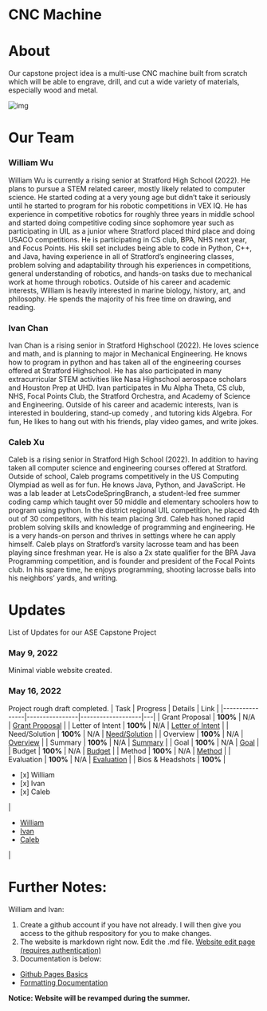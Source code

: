 # CNC Machine

# About

Our capstone project idea is a multi-use CNC machine built from scratch which will be able to engrave, drill, and cut a wide variety of materials, especially wood and metal. 

![img](https://www.urdesignmag.com/wp-content/uploads/2020/05/how-are-cnc-machines-impacting-modern-manufacturing-2.jpg)

# Our Team

### William Wu
William Wu is currently a rising senior at Stratford High School (2022). He plans to pursue a STEM related career, mostly likely related to computer science. He started coding at a very young age but didn’t take it seriously until he started to program for his robotic competitions in VEX IQ. He has experience in competitive robotics for roughly three years in middle school and started doing competitive coding since sophomore year such as participating in UIL as a junior where Stratford placed third place and doing USACO competitions. He is participating in CS club, BPA, NHS next year, and Focus Points. His skill set includes being able to code in Python, C++, and Java, having experience in all of Stratford’s engineering classes, problem solving and adaptability through his experiences in competitions, general understanding of robotics, and hands-on tasks due to mechanical work at home through robotics. Outside of his career and academic interests, William is heavily interested in marine biology, history, art, and philosophy. He spends the majority of his free time on drawing, and reading.

### Ivan Chan
Ivan Chan is a rising senior in Stratford Highschool (2022). He loves science and math, and is planning to major in Mechanical Engineering. He knows how to program in python and has taken all of the engineering courses offered at Stratford Highschool. He has also participated in many extracurricular STEM activities like Nasa Highschool aerospace scholars and Houston Prep at UHD. Ivan participates in Mu Alpha Theta, CS club, NHS, Focal Points Club, the Stratford Orchestra, and Academy of Science and Engineering.  Outside of his career and academic interests, Ivan is interested in  bouldering, stand-up comedy , and tutoring kids Algebra. For fun, He likes to hang out with his friends, play video games, and write jokes. 

### Caleb Xu
Caleb is a rising senior in Stratford High School (2022). In addition to having taken all computer science and engineering courses offered at Stratford. Outside of school, Caleb programs competitively in the US Computing Olympiad as well as for fun. He knows Java, Python, and JavaScript. He was a lab leader at LetsCodeSpringBranch, a student-led free summer coding camp which taught over 50 middle and elementary schoolers how to program using python. In the district regional UIL competition, he placed 4th out of 30 competitors, with his team placing 3rd. Caleb has honed rapid problem solving skills and knowledge of programming and engineering. He is a very hands-on person and thrives in settings where he can apply himself. Caleb plays on Stratford’s varsity lacrosse team and has been playing since freshman year. He is also a 2x state qualifier for the BPA Java Programming competition, and is founder and president of the Focal Points club. In his spare time, he enjoys programming, shooting lacrosse balls into his neighbors’ yards, and writing.

# Updates

List of Updates for our ASE Capstone Project

### May 9, 2022
Minimal viable website created.

### May 16, 2022
Project rough draft completed.
| Task           | Progress | Details | Link |
|----------------|----------------|-------------------|---|
| Grant Proposal | **100%** | N/A | [Grant Proposal](https://docs.google.com/document/d/1uwAaTZLhTKGKzdoMcx8Fyey6IN24OBE2zj9iJW_6L3Y/edit?usp=sharing) |
| Letter of Intent  | **100%** | N/A | [Letter of Intent](https://docs.google.com/document/d/1Huto1KxBrbhs8ToPtbkEFpRDRCuYeFpXBmTkSJyfcoc/edit?usp=sharing) |
| Need/Solution   | **100%** | N/A | [Need/Solution](https://docs.google.com/document/d/1eqKONL8HjXkXPP0mR84XURHEtDzipvJWDeroizjIAq0/edit?usp=sharing) |
| Overview   | **100%** | N/A | [Overview](https://docs.google.com/document/d/10yOMtrRMPGmEnnpf85cZ4uPpLt7-Upxn5tX7Lk_0kyU/edit?usp=sharing) |
| Summary   | **100%** | N/A | [Summary](https://docs.google.com/document/d/1nm-Hd1MXOqdgbVZULl48HHBLvyWtFArOQIm0Owb35jw/edit?usp=sharing) |
| Goal  | **100%** | N/A | [Goal](https://docs.google.com/document/d/1TrThzDRuqBDP6GYckm7Eh6yzgE_cE_IWBi99ncZDRSc/edit?usp=sharing) |
| Budget   | **100%** | N/A | [Budget](https://docs.google.com/document/d/1mDMSC2COWxnNJUYqgioF6NEWSxJf7Be1caHKl0agyJM/edit?usp=sharing) |
| Method   | **100%** | N/A | [Method](https://docs.google.com/document/d/1rVFN9Wa4tiuZwTu4As3JkrNAqrABMSdGB_lGjo22Akg/edit?usp=sharing) |
| Evaluation   | **100%** | N/A | [Evaluation](https://docs.google.com/document/d/1kBhOUcfTMovC910tyr6Lax10N3dttgnFbCY17Acs2Io/edit?usp=sharing) |
| Bios & Headshots   | **100%** | <ul><li>[x] William</li><li>[x] Ivan</li><li>[x] Caleb</li></ul> | <ul><li>[William](https://docs.google.com/document/d/1dEiEzJn_jKYzyRYpxsVT9xdYkSuuVtFzWwmCuLV_zwo/edit?usp=sharing)</li><li>[Ivan](https://docs.google.com/document/d/1jGm3XOO_LXsJZrT3qHXE57zrzHLsBZe8fjI4qfmJVxg/edit?usp=sharing)</li><li>[Caleb](https://docs.google.com/document/d/1j4c6XT63bv-wdD5kglDgKIbRX-of2wylD6bCdA3qZzM/edit?usp=sharing)</li></ul> |


# Further Notes:
William and Ivan:
1. Create a github account if you have not already. I will then give you access to the github respository for you to make changes.
2. The website is markdown right now. Edit the .md file.
[Website edit page (requires authentication)](https://github.com/RW-77/ASE-Project-Website/edit/gh-pages/index.md)
3. Documentation is below:
- [Github Pages Basics](https://docs.github.com/categories/github-pages-basics/)
- [Formatting Documentation](https://docs.github.com/en/github/writing-on-github/getting-started-with-writing-and-formatting-on-github/basic-writing-and-formatting-syntax)

**Notice: Website will be revamped during the summer.**
